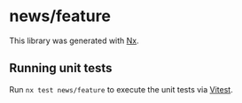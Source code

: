 # news/feature

This library was generated with [Nx](https://nx.dev).

## Running unit tests

Run `nx test news/feature` to execute the unit tests via [Vitest](https://vitest.dev/).
